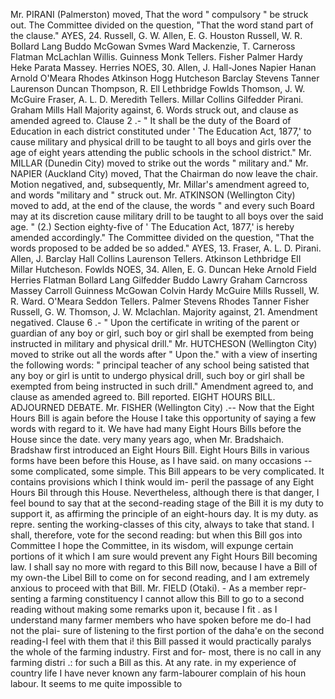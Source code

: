 Mr. PIRANI (Palmerston) moved, That the word " compulsory " be struck out. The Committee divided on the question, "That the word stand part of the clause." AYES, 24. Russell, G. W. Allen, E. G. Houston Russell, W. R. Bollard Lang Buddo McGowan Svmes Ward Mackenzie, T. Carneross Flatman McLachlan Willis. Guinness Monk Tellers. Fisher Palmer Hardy Heke Parata Massey. Herries NOES, 30. Allen, J. Hall-Jones Napier Hanan Arnold O'Meara Rhodes Atkinson Hogg Hutcheson Barclay Stevens Tanner Laurenson Duncan Thompson, R. Ell Lethbridge Fowlds Thomson, J. W. McGuire Fraser, A. L. D. Meredith Tellers. Millar Collins Gilfedder Pirani. Graham Mills Hall Majority against, 6. Words struck out, and clause as amended agreed to. Clause 2 .- " It shall be the duty of the Board of Education in each district constituted under ' The Education Act, 1877,' to cause military and physical drill to be taught to all boys and girls over the age of eight years attending the public schools in the school district." Mr. MILLAR (Dunedin City) moved to strike out the words " military and." Mr. NAPIER (Auckland City) moved, That the Chairman do now leave the chair. Motion negatived, and, subsequently, Mr. Millar's amendment agreed to, and words "military and " struck out. Mr. ATKINSON (Wellington City) moved to add, at the end of the clause, the words " and every such Board may at its discretion cause military drill to be taught to all boys over the said age. " (2.) Section eighty-five of ' The Education Act, 1877,' is hereby amended accordingly." The Committee divided on the question, "That the words proposed to be added be so added." AYES, 13. Fraser, A. L. D. Pirani. Allen, J. Barclay Hall Collins Laurenson Tellers. Atkinson Lethbridge EII Millar Hutcheson. Fowlds NOES, 34. Allen, E. G. Duncan Heke Arnold Field Herries Flatman Bollard Lang Gilfedder Buddo Lawry Graham Carncross Massey Carroll Guinness McGowan Colvin Hardy McGuire Mills Russell, W. R. Ward. O'Meara Seddon Tellers. Palmer Stevens Rhodes Tanner Fisher Russell, G. W. Thomson, J. W. Mclachlan. Majority against, 21. Amendment negatived. Clause 6 .- " Upon the certificate in writing of the parent or guardian of any boy or girl, such boy or girl shall be exempted from being instructed in military and physical drill." Mr. HUTCHESON (Wellington City) moved to strike out all the words after " Upon the." with a view of inserting the following words: " principal teacher of any school being satisted that any boy or girl is untit to undergo physical drill, such boy or girl shall be exempted from being instructed in such drill." Amendment agreed to, and clause as amended agreed to. Bill reported. EIGHT HOURS BILL. ADJOURNED DEBATE. Mr. FISHER (Wellington City) .-- Now that the Eight Hours Bill is again before the House I take this opportunity of saying a few words with regard to it. We have had many Eight Hours Bills before the House since the date. very many years ago, when Mr. Bradshaich. Bradshaw first introduced an Eight Hours Bill. Eight Hours Bills in various forms have been before this House, as I have said. on many occasions -- some complicated, some simple. This Bill appears to be very complicated. It contains provisions which I think would im- peril the passage of any Eight Hours Bil through this House. Nevertheless, although there is that danger, I feel bound to say that at the second-reading stage of the Bill it is my duty to support it, as affirming the principle of an eight-hours day. It is my duty. as repre. senting the working-classes of this city, always to take that stand. I shall, therefore, vote for the second reading: but when this Bill gos into Committee I hope the Committee, in its wisdom, will expunge certain portions of it which I am sure would prevent any Fight Hours Bill becoming law. I shall say no more with regard to this Bill now, because I have a Bill of my own-the Libel Bill to come on for second reading, and I am extremely anxious to proceed with that Bill. Mr. FIELD (Otaki). - As a member repr- senting a farming constituency I cannot allow this Bill to go to a second reading without making some remarks upon it, because I fit . as I understand many farmer members who have spoken before me do-I had not the plai- sure of listening to the first portion of the daha'e on the second reading-I feel with them that i! this Bill passed it would practically paralys the whole of the farming industry. First and for- most, there is no call in any farming distri .: for such a Bill as this. At any rate. in my experience of country life I have never known any farm-labourer complain of his houn labour. It seems to me quite impossible to 